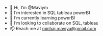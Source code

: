 - 👋 Hi, I’m @Maviym
- 👀 I’m interested in SQL tableau powerBI
- 🌱 I’m currently learning powerBI
- 💞️ I’m looking to collaborate on SQL, tableau
- 📫 Reach me at minhaj.maviya@gmail.com

<!---
Maviym/Maviym is a ✨ special ✨ repository because its `README.md` (this file) appears on your GitHub profile.
You can click the Preview link to take a look at your changes.
--->
